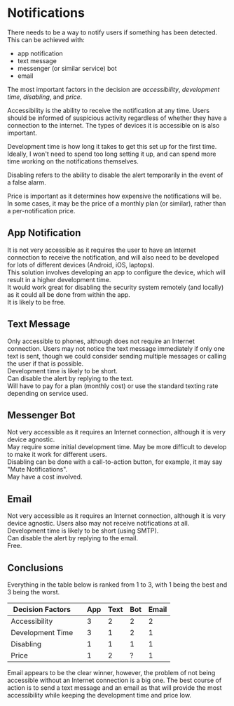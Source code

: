 # Notifications

There needs to be a way to notify users if something has been detected.
This can be achieved with:

- app notification
- text message
- messenger (or similar service) bot
- email

The most important factors in the decision are *accessibility*, *development time*, *disabling*, and *price*.

Accessibility is the ability to receive the notification at any time.
Users should be informed of suspicious activity regardless of whether they have a connection to the internet.
The types of devices it is accessible on is also important.

Development time is how long it takes to get this set up for the first time. Ideally, I won't need to spend too long setting it up, and can spend more time working on the notifications themselves.

Disabling refers to the ability to disable the alert temporarily in the event of a false alarm.

Price is important as it determines how expensive the notifications will be.
In some cases, it may be the price of a monthly plan (or similar), rather than a per-notification price.

## App Notification

It is not very accessible as it requires the user to have an Internet connection to receive the notification, and will also need to be developed for lots of different devices (Android, iOS, laptops).  
This solution involves developing an app to configure the device, which will result in a higher development time.  
It would work great for disabling the security system remotely (and locally) as it could all be done from within the app.  
It is likely to be free.  

## Text Message

Only accessible to phones, although does not require an Internet connection.
Users may not notice the text message immediately if only one text is sent, though we could consider sending multiple messages or calling the user if that is possible.  
Development time is likely to be short.  
Can disable the alert by replying to the text.  
Will have to pay for a plan (monthly cost) or use the standard texting rate depending on service used.  

## Messenger Bot

Not very accessible as it requires an Internet connection, although it is very device agnostic.  
May require some initial development time.
May be more difficult to develop to make it work for different users.  
Disabling can be done with a call-to-action button, for example, it may say "Mute Notifications".  
May have a cost involved.  

## Email

Not very accessible as it requires an Internet connection, although it is very device agnostic.
Users also may not receive notifications at all.  
Development time is likely to be short (using SMTP).  
Can disable the alert by replying to the email.  
Free.

## Conclusions

Everything in the table below is ranked from 1 to 3, with 1 being the best and 3 being the worst.

| Decision Factors | | App | Text | Bot | Email |
| --- | --- | --- | --- | --- | --- |
| Accessibility | | 3 | 2 | 2 | 2 |
| Development Time | | 3 | 1 | 2 | 1 |
| Disabling | | 1 | 1 | 1 | 1 |
| Price | | 1 | 2 | ? | 1 |

Email appears to be the clear winner, however, the problem of not being accessible without an Internet connection is a big one.
The best course of action is to send a text message and an email as that will provide the most accessibility while keeping the development time and price low.
